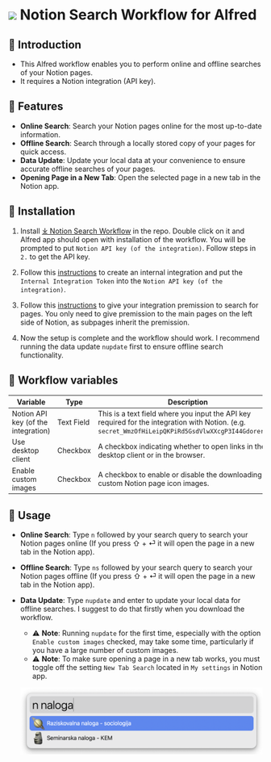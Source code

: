 # <img src="images/notionxalfred.png" width="64"> Notion Search Workflow for Alfred

## 🤔 Introduction

- This Alfred workflow enables you to perform online and offline searches of your Notion pages.
- It requires a Notion integration (API key).

## 🌟 Features

- **Online Search**: Search your Notion pages online for the most up-to-date information.
- **Offline Search**: Search through a locally stored copy of your pages for quick access.
- **Data Update**: Update your local data at your convenience to ensure accurate offline searches of your pages.
- **Opening Page in a New Tab**: Open the selected page in a new tab in the Notion app.

## 🚀 Installation

1. Install [⤓ Notion Search Workflow](https://github.com/svenko99/alfred-notion/releases/latest/download/Notion.search.alfredworkflow) in the repo. Double click on it and Alfred app should open with installation of the workflow. You will be prompted to put `Notion API key (of the integration)`. Follow steps in `2.` to get the API key.

2. Follow this [instructions](https://www.notion.so/help/create-integrations-with-the-notion-api#create-an-internal-integration) to create an internal integration and put the `Internal Integration Token` into the `Notion API key (of the integration)`.

3. Follow this [instructions](https://developers.notion.com/docs/create-a-notion-integration#give-your-integration-page-permissions) to give your integration premission to search for pages. You only need to give premission to the main pages on the left side of Notion, as subpages inherit the premission.

4. Now the setup is complete and the workflow should work. I recommend running the data update `nupdate` first to ensure offline search functionality.

## 🔧 Workflow variables



|Variable   |Type   |Description   |
|---|---|---|
|Notion API key (of the integration)|Text Field   |This is a text field where you input the API key required for the integration with Notion. (e.g. `secret_WmzOfHiLeipQKPiRd5GsdVlwXXcgP3I44GdoreruIV`)    |
|Use desktop client|Checkbox   |A checkbox indicating whether to open links in the desktop client or in the browser.    |
|Enable custom images   | Checkbox   |A checkbox to enable or disable the downloading of custom Notion page icon images.|


## 🔄 Usage

- **Online Search**: Type `n` followed by your search query to search your Notion pages online (If you press ⇧ + ⏎ it will open the page in a new tab in the Notion app).
- **Offline Search**: Type `ns` followed by your search query to search your Notion pages offline (If you press ⇧ + ⏎ it will open the page in a new tab in the Notion app).
- **Data Update**: Type `nupdate` and enter to update your local data for offline searches. I suggest to do that firstly when you download the workflow.

  - ⚠️ **Note**: Running `nupdate` for the first time, especially with the option `Enable custom images` checked, may take some time, particularly if you have a large number of custom images.
  - ⚠️ **Note**: To make sure opening a page in a new tab works, you must toggle off the setting `New Tab Search` located in `My settings` in Notion app.

  ![screenshot](images/screenshot1.png)
